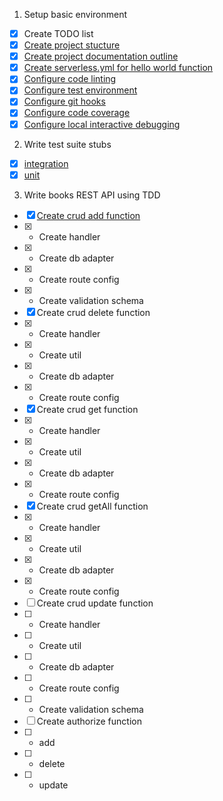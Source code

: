 1. Setup basic environment

- [x] Create TODO list
- [x] [Create project stucture](https://github.com/mjgs/serverless-books-api/pull/1)
- [x] [Create project documentation outline](https://github.com/mjgs/serverless-books-api/pull/2)
- [x] [Create serverless.yml for hello world function](https://github.com/mjgs/serverless-books-api/pull/3)
- [x] [Configure code linting](https://github.com/mjgs/serverless-books-api/pull/5)
- [x] [Configure test environment](https://github.com/mjgs/serverless-books-api/pull/7)
- [x] [Configure git hooks](https://github.com/mjgs/serverless-books-api/pull/8)
- [x] [Configure code coverage](https://github.com/mjgs/serverless-books-api/pull/9)
- [x] [Configure local interactive debugging](https://github.com/mjgs/serverless-books-api/pull/10)

2. Write test suite stubs

- [x] [integration](https://github.com/mjgs/serverless-books-api/pull/20)
- [x] [unit](https://github.com/mjgs/serverless-books-api/pull/11)

3. Write books REST API using TDD

- [x] [Create crud add function](https://github.com/mjgs/serverless-books-api/pull/12)
- [x]   - Create handler
- [x]   - Create db adapter
- [x]   - Create route config
- [x]   - Create validation schema
- [x] Create crud delete function
- [x]   - Create handler
- [x]   - Create util
- [x]   - Create db adapter
- [x]   - Create route config
- [x] Create crud get function
- [x]   - Create handler
- [x]   - Create util
- [x]   - Create db adapter
- [x]   - Create route config
- [x] Create crud getAll function
- [x]   - Create handler
- [x]   - Create util
- [x]   - Create db adapter
- [x]   - Create route config
- [ ] Create crud update function
- [ ]   - Create handler
- [ ]   - Create util
- [ ]   - Create db adapter
- [ ]   - Create route config
- [ ]   - Create validation schema
- [ ] Create authorize function
- [ ]   - add
- [ ]   - delete
- [ ]   - update